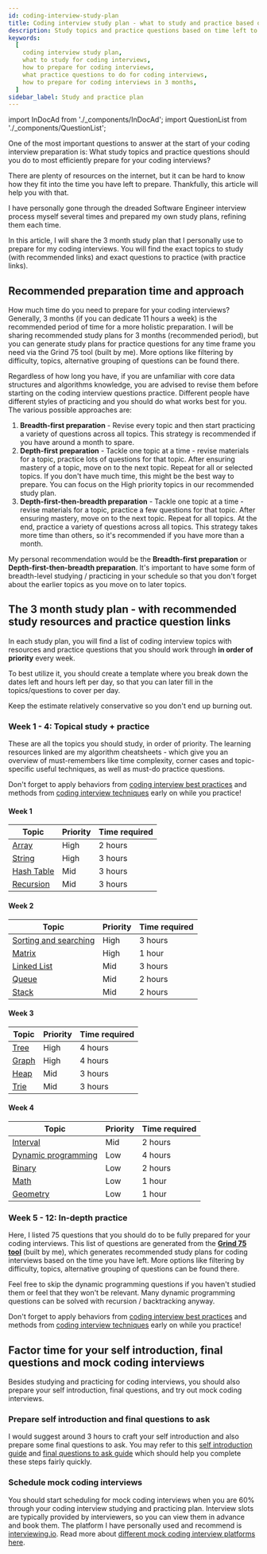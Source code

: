 ```yaml
---
id: coding-interview-study-plan
title: Coding interview study plan - what to study and practice based on time left
description: Study topics and practice questions based on time left to prepare for Software Engineer coding interviews
keywords:
  [
    coding interview study plan,
    what to study for coding interviews,
    how to prepare for coding interviews,
    what practice questions to do for coding interviews,
    how to prepare for coding interviews in 3 months,
  ]
sidebar_label: Study and practice plan
---
```


import InDocAd from './\_components/InDocAd';
import QuestionList from './\_components/QuestionList';

One of the most important questions to answer at the start of your coding interview preparation is: What study topics and practice questions should you do to most efficiently prepare for your coding interviews?

There are plenty of resources on the internet, but it can be hard to know how they fit into the time you have left to prepare. Thankfully, this article will help you with that.

I have personally gone through the dreaded Software Engineer interview process myself several times and prepared my own study plans, refining them each time.

In this article, I will share the 3 month study plan that I personally use to prepare for my coding interviews. You will find the exact topics to study (with recommended links) and exact questions to practice (with practice links).

<!--
Do check out these links for:
What to study and practice if you have 1 month left to coding interviews
What to study and practice if you have 1 week left to coding interviews
-->

## Recommended preparation time and approach

How much time do you need to prepare for your coding interviews? Generally, 3 months (if you can dedicate 11 hours a week) is the recommended period of time for a more holistic preparation. I will be sharing recommended study plans for 3 months (recommended period), but you can generate study plans for practice questions for any time frame you need via the Grind 75 tool (built by me). More options like filtering by difficulty, topics, alternative grouping of questions can be found there.

Regardless of how long you have, if you are unfamiliar with core data structures and algorithms knowledge, you are advised to revise them before starting on the coding interview questions practice. Different people have different styles of practicing and you should do what works best for you. The various possible approaches are:

1. **Breadth-first preparation** - Revise every topic and then start practicing a variety of questions across all topics. This strategy is recommended if you have around a month to spare.
1. **Depth-first preparation** - Tackle one topic at a time - revise materials for a topic, practice lots of questions for that topic. After ensuring mastery of a topic, move on to the next topic. Repeat for all or selected topics. If you don't have much time, this might be the best way to prepare. You can focus on the High priority topics in our recommended study plan.
1. **Depth-first-then-breadth preparation** - Tackle one topic at a time - revise materials for a topic, practice a few questions for that topic. After ensuring mastery, move on to the next topic. Repeat for all topics. At the end, practice a variety of questions across all topics. This strategy takes more time than others, so it's recommended if you have more than a month.

My personal recommendation would be the **Breadth-first preparation** or **Depth-first-then-breadth preparation**. It's important to have some form of breadth-level studying / practicing in your schedule so that you don't forget about the earlier topics as you move on to later topics.

<InDocAd />

## The 3 month study plan - with recommended study resources and practice question links

In each study plan, you will find a list of coding interview topics with resources and practice questions that you should work through **in order of priority** every week.

To best utilize it, you should create a template where you break down the dates left and hours left per day, so that you can later fill in the topics/questions to cover per day.

Keep the estimate relatively conservative so you don't end up burning out.

### Week 1 - 4: Topical study + practice

These are all the topics you should study, in order of priority. The learning resources linked are my algorithm cheatsheets - which give you an overview of must-remembers like time complexity, corner cases and topic-specific useful techniques, as well as must-do practice questions.

Don't forget to apply behaviors from [coding interview best practices](./coding-interview-cheatsheet.md) and methods from [coding interview techniques](./coding-interview-techniques.md) early on while you practice!

#### Week 1

| Topic                                    | Priority | Time required |
| ---------------------------------------- | -------- | ------------- |
| [Array](./algorithms/array.md)           | High     | 2 hours       |
| [String](./algorithms/string.md)         | High     | 3 hours       |
| [Hash Table](./algorithms/hash-table.md) | Mid      | 3 hours       |
| [Recursion](./algorithms/recursion.md)   | Mid      | 3 hours       |

#### Week 2

| Topic | Priority | Time required |
| --- | --- | --- |
| [Sorting and searching](./algorithms/sorting-searching.md) | High | 3 hours |
| [Matrix](./algorithms/matrix.md) | High | 1 hour |
| [Linked List](./algorithms/linked-list.md) | Mid | 3 hours |
| [Queue](./algorithms/queue.md) | Mid | 2 hours |
| [Stack](./algorithms/stack.md) | Mid | 2 hours |

#### Week 3

| Topic                          | Priority | Time required |
| ------------------------------ | -------- | ------------- |
| [Tree](./algorithms/tree.md)   | High     | 4 hours       |
| [Graph](./algorithms/graph.md) | High     | 4 hours       |
| [Heap](./algorithms/heap.md)   | Mid      | 3 hours       |
| [Trie](./algorithms/trie.md)   | Mid      | 3 hours       |

#### Week 4

| Topic | Priority | Time required |
| --- | --- | --- |
| [Interval](./algorithms/interval.md) | Mid | 2 hours |
| [Dynamic programming](./algorithms/dynamic-programming.md) | Low | 4 hours |
| [Binary](./algorithms/binary.md) | Low | 2 hours |
| [Math](./algorithms/math.md) | Low | 1 hour |
| [Geometry](./algorithms/geometry.md) | Low | 1 hour |

<InDocAd />

### Week 5 - 12: In-depth practice

Here, I listed 75 questions that you should do to be fully prepared for your coding interviews. This list of questions are generated from the [**Grind 75 tool**](https://www.techinterviewhandbook.org/grind75/) (built by me), which generates recommended study plans for coding interviews based on the time you have left. More options like filtering by difficulty, topics, alternative grouping of questions can be found there.

Feel free to skip the dynamic programming questions if you haven't studied them or feel that they won't be relevant. Many dynamic programming questions can be solved with recursion / backtracking anyway.

Don't forget to apply behaviors from [coding interview best practices](./coding-interview-cheatsheet.md) and methods from [coding interview techniques](./coding-interview-techniques.md) early on while you practice!

<QuestionList />

## Factor time for your self introduction, final questions and mock coding interviews

Besides studying and practicing for coding interviews, you should also prepare your self introduction, final questions, and try out mock coding interviews.

### Prepare self introduction and final questions to ask

I would suggest around 3 hours to craft your self introduction and also prepare some final questions to ask. You may refer to this [self introduction guide](./self-introduction.md) and [final questions to ask guide](./final-questions.md) which should help you complete these steps fairly quickly.

### Schedule mock coding interviews

You should start scheduling for mock coding interviews when you are 60% through your coding interview studying and practicing plan. Interview slots are typically provided by interviewers, so you can view them in advance and book them. The platform I have personally used and recommend is [interviewing.io](https://iio.sh/r/DMCa). Read more about [different mock coding interview platforms here](./mock-interviews.md).
